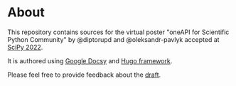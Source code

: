 # About

This repository contains sources for the virtual poster "oneAPI for Scientific Python Community" by @diptorupd and @oleksandr-pavlyk accepted at [SciPy 2022](https://scipy2022.scipy.org).

It is authored using [Google Docsy](https://www.docsy.dev/) and [Hugo framework](https://gohugo.io/).

Please feel free to provide feedback about the [draft](http://oleksandr-pavlyk.github.io/oneAPI-for-SciPy).